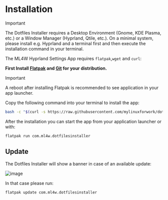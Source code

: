 # Installation

> [!IMPORTANT]
> The Dotfiles Installer requires a Desktop Environment (Gnome, KDE Plasma, etc.) or a Window Manager (Hyprland, Qtile, etc.). On a minimal system, please install e.g. Hyprland and a terminal first and then execute the installation command in your terminal.

The ML4W Hyprland Settings App requires `flatpak`,`wget` and `curl`:

**First Install [Flatpak](https://flatpak.org/setup/) and [Git](https://github.com/git/git) for your distribution.**

> [!IMPORTANT]
> A reboot after installing Flatpak is recommended to see application in your app launcher.

Copy the following command into your terminal to install the app:

```sh
bash -c "$(curl -s https://raw.githubusercontent.com/mylinuxforwork/dotfiles-installer/master/setup.sh)"

```
After the installation you can start the app from your application launcher or with:

```sh
flatpak run com.ml4w.dotfilesinstaller
```

## Update

The Dotfiles Installer will show a banner in case of an available update:

![image](https://github.com/user-attachments/assets/e1f3c0b1-6993-4fca-8d40-ed8bc36a213a)

In that case please run:

```sh
flatpak update com.ml4w.dotfilesinstaller
```
